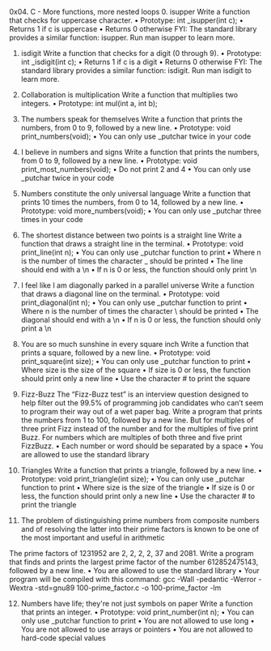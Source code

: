 0x04. C - More functions, more nested loops
0. isupper
Write a function that checks for uppercase character.
•	Prototype: int _isupper(int c);
•	Returns 1 if c is uppercase
•	Returns 0 otherwise
FYI: The standard library provides a similar function: isupper. Run man isupper to learn more.

1. isdigit
Write a function that checks for a digit (0 through 9).
•	Prototype: int _isdigit(int c);
•	Returns 1 if c is a digit
•	Returns 0 otherwise
FYI: The standard library provides a similar function: isdigit. Run man isdigit to learn more.

2. Collaboration is multiplication
Write a function that multiplies two integers.
•	Prototype: int mul(int a, int b);

3. The numbers speak for themselves
Write a function that prints the numbers, from 0 to 9, followed by a new line.
•	Prototype: void print_numbers(void);
•	You can only use _putchar twice in your code

4. I believe in numbers and signs
Write a function that prints the numbers, from 0 to 9, followed by a new line.
•	Prototype: void print_most_numbers(void);
•	Do not print 2 and 4
•	You can only use _putchar twice in your code

5. Numbers constitute the only universal language
Write a function that prints 10 times the numbers, from 0 to 14, followed by a new line.
•	Prototype: void more_numbers(void);
•	You can only use _putchar three times in your code

6. The shortest distance between two points is a straight line
Write a function that draws a straight line in the terminal.
•	Prototype: void print_line(int n);
•	You can only use _putchar function to print
•	Where n is the number of times the character _ should be printed
•	The line should end with a \n
•	If n is 0 or less, the function should only print \n

7. I feel like I am diagonally parked in a parallel universe
Write a function that draws a diagonal line on the terminal.
•	Prototype: void print_diagonal(int n);
•	You can only use _putchar function to print
•	Where n is the number of times the character \ should be printed
•	The diagonal should end with a \n
•	If n is 0 or less, the function should only print a \n

8. You are so much sunshine in every square inch
Write a function that prints a square, followed by a new line.
•	Prototype: void print_square(int size);
•	You can only use _putchar function to print
•	Where size is the size of the square
•	If size is 0 or less, the function should print only a new line
•	Use the character # to print the square

9. Fizz-Buzz
The “Fizz-Buzz test” is an interview question designed to help filter out the 99.5% of programming job candidates who can’t seem to program their way out of a wet paper bag.
Write a program that prints the numbers from 1 to 100, followed by a new line. But for multiples of three print Fizz instead of the number and for the multiples of five print Buzz. For numbers which are multiples of both three and five print FizzBuzz.
•	Each number or word should be separated by a space
•	You are allowed to use the standard library

10. Triangles
Write a function that prints a triangle, followed by a new line.
•	Prototype: void print_triangle(int size);
•	You can only use _putchar function to print
•	Where size is the size of the triangle
•	If size is 0 or less, the function should print only a new line
•	Use the character # to print the triangle

11. The problem of distinguishing prime numbers from composite numbers and of resolving the latter into their prime factors is known to be one of the most important and useful in arithmetic

The prime factors of 1231952 are 2, 2, 2, 2, 37 and 2081.
Write a program that finds and prints the largest prime factor of the number 612852475143, followed by a new line.
•	You are allowed to use the standard library
•	Your program will be compiled with this command: gcc -Wall -pedantic -Werror -Wextra -std=gnu89 100-prime_factor.c -o 100-prime_factor -lm

12. Numbers have life; they're not just symbols on paper
Write a function that prints an integer.
•	Prototype: void print_number(int n);
•	You can only use _putchar function to print
•	You are not allowed to use long
•	You are not allowed to use arrays or pointers
•	You are not allowed to hard-code special values



